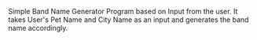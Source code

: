 Simple Band Name Generator Program based on Input from the user.
It takes User's Pet Name and City Name as an input and generates the band name accordingly.

